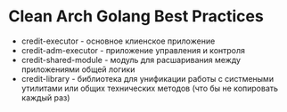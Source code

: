 # Clean Arch Golang Best Practices

* credit-executor - основное клиенское приложение
* credit-adm-executor - приложение управления и контроля
* credit-shared-module - модуль для расшаривания между приложениями общей логики
* credit-library - библиотека для унификации работы с систмеными утилитами или общих технических методов (что бы не копировать каждый раз)